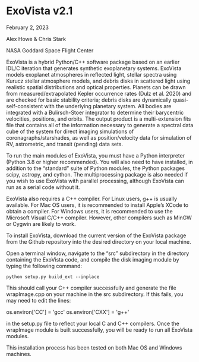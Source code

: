 # ExoVista v2.1

February 2, 2023

Alex Howe & Chris Stark

NASA Goddard Space Flight Center

ExoVista is a hybrid Python/C++ software package based on an earlier IDL/C iteration that generates synthetic exoplanetary systems. ExoVista models exoplanet atmospheres in reflected light, stellar spectra using Kurucz stellar atmosphere models, and debris disks in scattered light using realistic spatial distributions and optical properties. Planets can be drawn from measured/extrapolated Kepler occurrence rates (Dulz et al. 2020) and are checked for basic stability criteria; debris disks are dynamically quasi-self-consistent with the underlying planetary system. All bodies are integrated with a Bulirsch-Stoer integrator to determine their barycentric velocities, positions, and orbits. The output product is a multi-extension fits file that contains all of the information necessary to generate a spectral data cube of the system for direct imaging simulations of coronagraphs/starshades, as well as position/velocity data for simulation of RV, astrometric, and transit (pending) data sets.

To run the main modules of ExoVista, you must have a Python interpreter (Python 3.8 or higher recommended). You will also need to have installed, in addition to the “standard” suite of Python modules, the Python packages scipy, astropy, and cython. The multiprocessing package is also needed if you wish to use ExoVista with parallel processing, although ExoVista can run as a serial code without it.

ExoVista also requires a C++ compiler.
For Linux users, g++ is usually available.
For Mac OS users, it is recommended to install Apple’s XCode to obtain a compiler.
For Windows users, it is recommended to use the Microsoft Visual C/C++ compiler. However, other compilers such as MinGW or Cygwin are likely to work.

To install ExoVista, download the current version of the ExoVista package from the Github repository into the desired directory on your local machine.

Open a terminal window, navigate to the “src” subdirectory in the directory containing the ExoVista code, and compile the disk imaging module by typing the following command:

	python setup.py build_ext --inplace

This should call your C++ compiler successfully and generate the file wrapImage.cpp on your machine in the src subdirectory. If this fails, you may need to edit the lines:

os.environ['CC'] = 'gcc'
os.environ['CXX'] = 'g++'

in the setup.py file to reflect your local C and C++ compilers. Once the wrapImage module is built successfully, you will be ready to run all ExoVista modules.

This installation process has been tested on both Mac OS and Windows machines.
